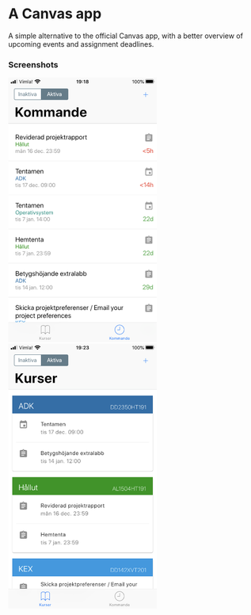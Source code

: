# A Canvas app

A simple alternative to the official Canvas app, with a better overview of upcoming events and assignment deadlines.

### Screenshots
<img src="screenshots/IMG_1911.png" width=300>
<img src="screenshots/IMG_1912.png" width=300>
